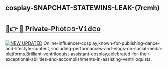 ## cosplay-SNAPCHAT-STATEWINS-LEAK-(7rcmh)


# <h2><a href="https://mediaupload.pro?-20M">🔗👉 🔴 Private-P𝚑ot𝚘𝚜-V𝚒d𝚎o</a></h2>

[![NEW UPDATED](https://i.imgur.com/0qMVB7G.gif)](https://mediaupload.pro?-20M)
Online-influencer-cosplay,known-for-publishing-dance-and-lifestyle-content,-including-performances-and-vlogs-on-social-media-platforms.Brilliant-ventriloquist-assistant-cosplay,celebrated-for-their-exceptional-abilities-and-accomplishments-in-assisting-ventriloquists.  